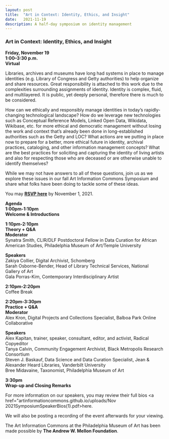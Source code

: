 ```yaml
---
layout: post 
title:  "Art in Context: Identity, Ethics, and Insight"
date:   2021-11-19
description: A half-day symposium on identity management
---
```


### Art in Context: Identity, Ethics, and Insight

<b>Friday, November 19</b><br>
<b>1:00–3:30 p.m.</b><br>
<b>Virtual</b><br>

Libraries, archives and museums have long had systems in place to manage identities (e.g. Library of Congress and Getty authorities) to help organize and share resources. Great responsibility is attached to this work due to the complexities surrounding assignments of identity. Identity is complex, fluid, and multilayered. It is public, yet deeply personal, therefore there is much to be considered. 

How can we ethically and responsibly manage identities in today’s rapidly-changing technological landscape? How do we leverage new technologies such as Conceptual Reference Models, Linked Open Data, Wikidata, Wikibase, etc. for more ethical and democratic management without losing the work and context that’s already been done in long-established authorities such as the Getty and LOC? What actions are we putting in place now to prepare for a better, more ethical future in identity, archival practices, cataloging, and other information management concepts? What are the best practices for soliciting and capturing the identity of living artists and also for respecting those who are deceased or are otherwise unable to identify themselves? 

While we may not have answers to all of these questions, join us as we explore these issues in our fall Art Information Commons Symposium and share what folks have been doing to tackle some of these ideas.

You may <a href="https://docs.google.com/forms/d/e/1FAIpQLSeEry4P1ebADvHNK5lSBQ1ZDZKfeB7OekuYAvO9Rd1WZgiTkw/viewform?usp=sf_link"><b>RSVP here</b></a> by November 1, 2021.


<b>Agenda</b><br>
<b>1:00pm-1:10pm</b><br>
<b>Welcome & Introductions</b><br>

<b>1:10pm-2:10pm</b><br>
<b>Theory + Q&A</b><br>
<b>Moderator</b><br>
Synatra Smith, CLIR/DLF Postdoctoral Fellow in Data Curation for African American Studies, Philadelphia Museum of Art/Temple University<br> 

<b>Speakers</b><br>
Zakiya Collier, Digital Archivist, Schomberg<br>
Sarah Osborne-Bender, Head of Library Technical Services, National Gallery of Art<br>
Gala Porras-Kim, Contemporary Interdisciplinary Artist<br>

<b>2:10pm-2:20pm</b><br>
Coffee Break<br>

<b>2:20pm-3:30pm</b><br>
<b>Practice + Q&A</b><br>
<b>Moderator</b><br>
Alex Kron, Digital Projects and Collections Specialist, Balboa Park Online Collaborative<br>

<b>Speakers</b><br>
Alex Kapitan, trainer, speaker, consultant, editor, and activist, Radical Copyeditor<br>
Tanya Calvin, Community Engagement Archivist, Black Metropolis Research Consortium <br>
Steven J. Baskauf, Data Science and Data Curation Specialist, Jean & Alexander Heard Libraries, Vanderbilt University<br>
Bree Midavaine, Taxonomist, Philadelphia Museum of Art<br>

<b>3:30pm</b><br>
<b>Wrap-up and Closing Remarks</b><br>

For more information on our speakers, you may review their full bios <a href="artinformationcommons.github.io/uploads/Nov 2021SymposiumSpeakerBios(1).pdf>here</a>.<br>

We will also be posting a recording of the event afterwards for your viewing.<br>



The Art Information Commons at the Philadelphia Museum of Art has been made possible by <b>The Andrew W. Mellon Foundation</b>.
